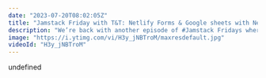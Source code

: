 ```yaml
---
date: "2023-07-20T08:02:05Z"
title: "Jamstack Friday with T&T: Netlify Forms & Google sheets with Next.js"
description: "We’re back with another episode of #Jamstack Fridays where Tony shows @timbenniks how he connected Netlify Forms, Google Sheets and #Next.js for some #serverless goodness.\n\nhttps://github.com/tmamedbekov/netlify-forms-nextjs\n\nFollow us here:\nhttps://twitter.com/tmamedbekov\nhttps://twitter.com/timbenniks"
image: "https://i.ytimg.com/vi/H3y_jNBTroM/maxresdefault.jpg"
videoId: "H3y_jNBTroM"
---
```


undefined